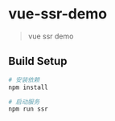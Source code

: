# vue-ssr-demo

> vue ssr demo

## Build Setup

``` bash
# 安装依赖
npm install

# 启动服务
npm run ssr
```

